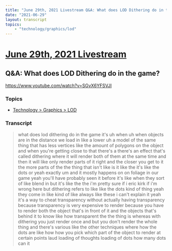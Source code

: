```yaml
---
title: "June 29th, 2021 Livestream Q&A: What does LOD Dithering do in the game?"
date: "2021-06-29"
layout: transcript
topics:
    - "technology/graphics/lod"
---
```

# [June 29th, 2021 Livestream](../2021-06-29.md)
## Q&A: What does LOD Dithering do in the game?
https://www.youtube.com/watch?v=SGvX6YFSVJI

### Topics
* [Technology > Graphics > LOD](../topics/technology/graphics/lod.md)

### Transcript

> what does lod dithering do in the game it's uh when uh when objects are in the distance we load in like a lower uh a model of the same thing that has less vertices like the amount of polygons on the object and when you're getting close to that there's a there's an effect that's called dithering where it will render both of them at the same time and then it will like only render parts of it right and the closer you get to it the more parts of the the thing that isn't like is it like the it's like the dots or yeah exactly um and it mostly happens on on foliage in our game yeah you'll have probably seen it before it's like when they sort of like blend in but it's like the the i'm pretty sure if i eric kirk if i'm wrong here but dithering refers to like like the dots kind of thing yeah they come in like kind of like always like these i can't explain it yeah it's a way to cheat transparency without actually having transparency because transparency is very expensive to render because you have to render both the object that's in front of it and the objects that's behind it to know like how transparent the the thing is whereas with dithering you just render once and but you don't render the whole thing and there's various like the other techniques where how the dots are like how how you pick which part of the object to render at certain points laud loading of thoughts loading of dots how many dots can it

